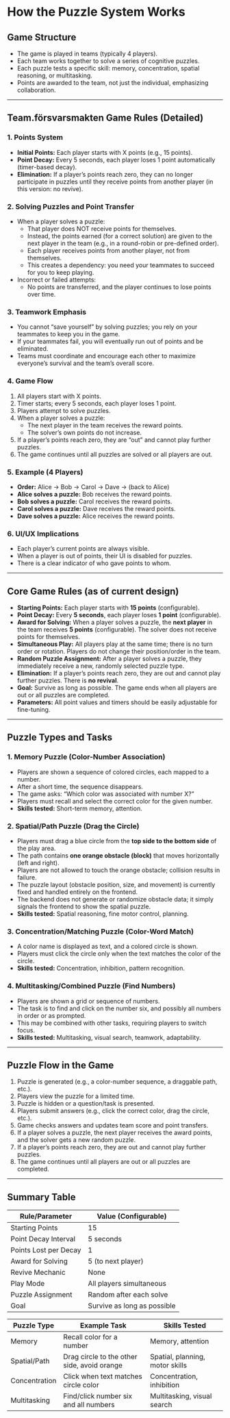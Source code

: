 # How the Puzzle System Works

## Game Structure
- The game is played in teams (typically 4 players).
- Each team works together to solve a series of cognitive puzzles.
- Each puzzle tests a specific skill: memory, concentration, spatial reasoning, or multitasking.
- Points are awarded to the team, not just the individual, emphasizing collaboration.

---

## Team.försvarsmakten Game Rules (Detailed)

### 1. Points System
- **Initial Points:** Each player starts with X points (e.g., 15 points).
- **Point Decay:** Every 5 seconds, each player loses 1 point automatically (timer-based decay).
- **Elimination:** If a player’s points reach zero, they can no longer participate in puzzles until they receive points from another player (in this version: no revive).

### 2. Solving Puzzles and Point Transfer
- When a player solves a puzzle:
  - That player does NOT receive points for themselves.
  - Instead, the points earned (for a correct solution) are given to the next player in the team (e.g., in a round-robin or pre-defined order).
  - Each player receives points from another player, not from themselves.
  - This creates a dependency: you need your teammates to succeed for you to keep playing.
- Incorrect or failed attempts:
  - No points are transferred, and the player continues to lose points over time.

### 3. Teamwork Emphasis
- You cannot “save yourself” by solving puzzles; you rely on your teammates to keep you in the game.
- If your teammates fail, you will eventually run out of points and be eliminated.
- Teams must coordinate and encourage each other to maximize everyone’s survival and the team’s overall score.

### 4. Game Flow
1. All players start with X points.
2. Timer starts; every 5 seconds, each player loses 1 point.
3. Players attempt to solve puzzles.
4. When a player solves a puzzle:
   - The next player in the team receives the reward points.
   - The solver’s own points do not increase.
5. If a player’s points reach zero, they are “out” and cannot play further puzzles.
6. The game continues until all puzzles are solved or all players are out.

### 5. Example (4 Players)
- **Order:** Alice → Bob → Carol → Dave → (back to Alice)
- **Alice solves a puzzle:** Bob receives the reward points.
- **Bob solves a puzzle:** Carol receives the reward points.
- **Carol solves a puzzle:** Dave receives the reward points.
- **Dave solves a puzzle:** Alice receives the reward points.

### 6. UI/UX Implications
- Each player’s current points are always visible.
- When a player is out of points, their UI is disabled for puzzles.
- There is a clear indicator of who gave points to whom.

---

## Core Game Rules (as of current design)
- **Starting Points:** Each player starts with **15 points** (configurable).
- **Point Decay:** Every **5 seconds**, each player loses **1 point** (configurable).
- **Award for Solving:** When a player solves a puzzle, the **next player** in the team receives **5 points** (configurable). The solver does not receive points for themselves.
- **Simultaneous Play:** All players play at the same time; there is no turn order or rotation. Players do not change their position/order in the team.
- **Random Puzzle Assignment:** After a player solves a puzzle, they immediately receive a new, randomly selected puzzle type.
- **Elimination:** If a player’s points reach zero, they are out and cannot play further puzzles. There is **no revival**.
- **Goal:** Survive as long as possible. The game ends when all players are out or all puzzles are completed.
- **Parameters:** All point values and timers should be easily adjustable for fine-tuning.

---

## Puzzle Types and Tasks

### 1. Memory Puzzle (Color-Number Association)
- Players are shown a sequence of colored circles, each mapped to a number.
- After a short time, the sequence disappears.
- The game asks: “Which color was associated with number X?”
- Players must recall and select the correct color for the given number.
- **Skills tested:** Short-term memory, attention.

### 2. Spatial/Path Puzzle (Drag the Circle)
- Players must drag a blue circle from the **top side to the bottom side** of the play area.
- The path contains **one orange obstacle (block)** that moves horizontally (left and right).
- Players are not allowed to touch the orange obstacle; collision results in failure.
- The puzzle layout (obstacle position, size, and movement) is currently fixed and handled entirely on the frontend.
- The backend does not generate or randomize obstacle data; it simply signals the frontend to show the spatial puzzle.
- **Skills tested:** Spatial reasoning, fine motor control, planning.

### 3. Concentration/Matching Puzzle (Color-Word Match)
- A color name is displayed as text, and a colored circle is shown.
- Players must click the circle only when the text matches the color of the circle.
- **Skills tested:** Concentration, inhibition, pattern recognition.

### 4. Multitasking/Combined Puzzle (Find Numbers)
- Players are shown a grid or sequence of numbers.
- The task is to find and click on the number six, and possibly all numbers in order or as prompted.
- This may be combined with other tasks, requiring players to switch focus.
- **Skills tested:** Multitasking, visual search, teamwork, adaptability.

---

## Puzzle Flow in the Game
1. Puzzle is generated (e.g., a color-number sequence, a draggable path, etc.).
2. Players view the puzzle for a limited time.
3. Puzzle is hidden or a question/task is presented.
4. Players submit answers (e.g., click the correct color, drag the circle, etc.).
5. Game checks answers and updates team score and point transfers.
6. If a player solves a puzzle, the next player receives the award points, and the solver gets a new random puzzle.
7. If a player’s points reach zero, they are out and cannot play further puzzles.
8. The game continues until all players are out or all puzzles are completed.

---

## Summary Table

| Rule/Parameter         | Value (Configurable)         |
|-----------------------|-----------------------------|
| Starting Points       | 15                          |
| Point Decay Interval  | 5 seconds                   |
| Points Lost per Decay | 1                           |
| Award for Solving     | 5 (to next player)          |
| Revive Mechanic       | None                        |
| Play Mode             | All players simultaneous    |
| Puzzle Assignment     | Random after each solve     |
| Goal                  | Survive as long as possible |

| Puzzle Type      | Example Task                                 | Skills Tested                   |
|------------------|----------------------------------------------|---------------------------------|
| Memory           | Recall color for a number                    | Memory, attention               |
| Spatial/Path     | Drag circle to the other side, avoid orange  | Spatial, planning, motor skills |
| Concentration    | Click when text matches circle color         | Concentration, inhibition       |
| Multitasking     | Find/click number six and all numbers        | Multitasking, visual search     | 